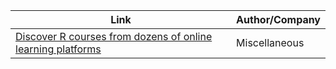 Link | Author/Company
------------ | -------------
[Discover R courses from dozens of online learning platforms](https://bestcourses.io/results?q=r&size=n_20_n) | Miscellaneous